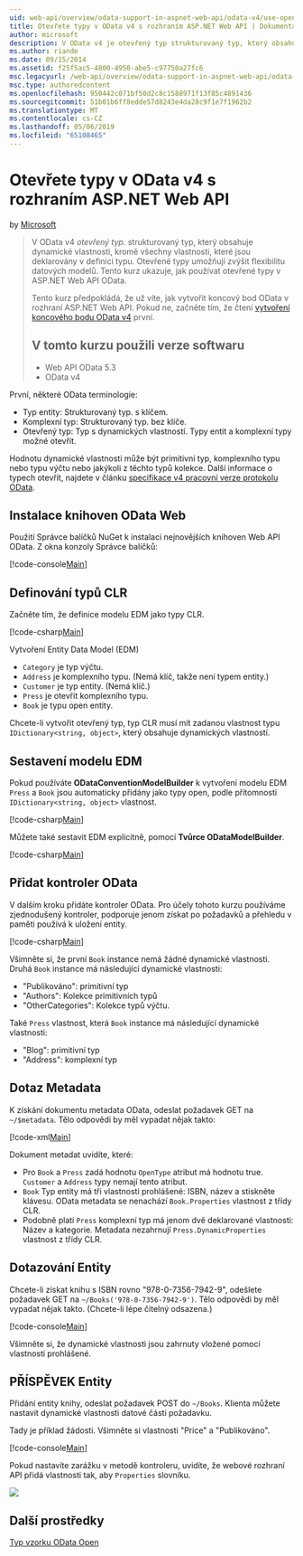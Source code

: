 ```yaml
---
uid: web-api/overview/odata-support-in-aspnet-web-api/odata-v4/use-open-types-in-odata-v4
title: Otevřete typy v OData v4 s rozhraním ASP.NET Web API | Dokumentace Microsoftu
author: microsoft
description: V OData v4 je otevřený typ strukturovaný typ, který obsahuje dynamické vlastnosti, kromě všechny vlastnosti, které jsou deklarovány v definici typu. Otevřete...
ms.author: riande
ms.date: 09/15/2014
ms.assetid: f25f5ac5-4800-4950-abe5-c97750a27fc6
msc.legacyurl: /web-api/overview/odata-support-in-aspnet-web-api/odata-v4/use-open-types-in-odata-v4
msc.type: authoredcontent
ms.openlocfilehash: 950442c071bf50d2c8c1588971f13f85c4891436
ms.sourcegitcommit: 51b01b6ff8edde57d8243e4da28c9f1e7f1962b2
ms.translationtype: MT
ms.contentlocale: cs-CZ
ms.lasthandoff: 05/06/2019
ms.locfileid: "65108465"
---
```

# <a name="open-types-in-odata-v4-with-aspnet-web-api"></a>Otevřete typy v OData v4 s rozhraním ASP.NET Web API

by [Microsoft](https://github.com/microsoft)

> V OData v4 *otevřený typ.* strukturovaný typ, který obsahuje dynamické vlastnosti, kromě všechny vlastnosti, které jsou deklarovány v definici typu. Otevřené typy umožňují zvýšit flexibilitu datových modelů. Tento kurz ukazuje, jak používat otevřené typy v ASP.NET Web API OData.
> 
> Tento kurz předpokládá, že už víte, jak vytvořit koncový bod OData v rozhraní ASP.NET Web API. Pokud ne, začněte tím, že čtení [vytvoření koncového bodu OData v4](create-an-odata-v4-endpoint.md) první.
> 
> ## <a name="software-versions-used-in-the-tutorial"></a>V tomto kurzu použili verze softwaru
> 
> 
> - Web API OData 5.3
> - OData v4

První, některé OData terminologie:

- Typ entity: Strukturovaný typ. s klíčem.
- Komplexní typ: Strukturovaný typ. bez klíče.
- Otevřený typ: Typ s dynamických vlastností. Typy entit a komplexní typy možné otevřít.

Hodnotu dynamické vlastnosti může být primitivní typ, komplexního typu nebo typu výčtu nebo jakýkoli z těchto typů kolekce. Další informace o typech otevřít, najdete v článku [specifikace v4 pracovní verze protokolu OData](http://www.odata.org/documentation/odata-version-4-0/).

## <a name="install-the-web-odata-libraries"></a>Instalace knihoven OData Web

Použití Správce balíčků NuGet k instalaci nejnovějších knihoven Web API OData. Z okna konzoly Správce balíčků:

[!code-console[Main](use-open-types-in-odata-v4/samples/sample1.cmd)]

## <a name="define-the-clr-types"></a>Definování typů CLR

Začněte tím, že definice modelu EDM jako typy CLR.

[!code-csharp[Main](use-open-types-in-odata-v4/samples/sample2.cs)]

Vytvoření Entity Data Model (EDM)

- `Category` je typ výčtu.
- `Address` je komplexního typu. (Nemá klíč, takže není typem entity.)
- `Customer` je typ entity. (Nemá klíč.)
- `Press` je otevřít komplexního typu.
- `Book` je typu open entity.

Chcete-li vytvořit otevřený typ, typ CLR musí mít zadanou vlastnost typu `IDictionary<string, object>`, který obsahuje dynamických vlastností.

## <a name="build-the-edm-model"></a>Sestavení modelu EDM

Pokud používáte **ODataConventionModelBuilder** k vytvoření modelu EDM `Press` a `Book` jsou automaticky přidány jako typy open, podle přítomnosti `IDictionary<string, object>` vlastnost.

[!code-csharp[Main](use-open-types-in-odata-v4/samples/sample3.cs)]

Můžete také sestavit EDM explicitně, pomocí **Tvůrce ODataModelBuilder**.

[!code-csharp[Main](use-open-types-in-odata-v4/samples/sample4.cs)]

## <a name="add-an-odata-controller"></a>Přidat kontroler OData

V dalším kroku přidáte kontroler OData. Pro účely tohoto kurzu používáme zjednodušený kontroler, podporuje jenom získat po požadavků a přehledu v paměti používá k uložení entity.

[!code-csharp[Main](use-open-types-in-odata-v4/samples/sample5.cs)]

Všimněte si, že první `Book` instance nemá žádné dynamické vlastnosti. Druhá `Book` instance má následující dynamické vlastnosti:

- "Publikováno": primitivní typ
- "Authors": Kolekce primitivních typů
- "OtherCategories": Kolekce typů výčtu.

Také `Press` vlastnost, která `Book` instance má následující dynamické vlastnosti:

- "Blog": primitivní typ
- "Address": komplexní typ

## <a name="query-the-metadata"></a>Dotaz Metadata

K získání dokumentu metadata OData, odeslat požadavek GET na `~/$metadata`. Tělo odpovědi by měl vypadat nějak takto:

[!code-xml[Main](use-open-types-in-odata-v4/samples/sample6.xml?highlight=5,21)]

Dokument metadat uvidíte, které:

- Pro `Book` a `Press` zadá hodnotu `OpenType` atribut má hodnotu true. `Customer` a `Address` typy nemají tento atribut.
- `Book` Typ entity má tři vlastnosti prohlášené: ISBN, název a stiskněte klávesu. OData metadata se nenachází `Book.Properties` vlastnost z třídy CLR.
- Podobně platí `Press` komplexní typ má jenom dvě deklarované vlastnosti: Název a kategorie. Metadata nezahrnují `Press.DynamicProperties` vlastnost z třídy CLR.

## <a name="query-an-entity"></a>Dotazování Entity

Chcete-li získat knihu s ISBN rovno "978-0-7356-7942-9", odešlete požadavek GET na `~/Books('978-0-7356-7942-9')`. Tělo odpovědi by měl vypadat nějak takto. (Chcete-li lépe čitelný odsazena.)

[!code-console[Main](use-open-types-in-odata-v4/samples/sample7.cmd?highlight=8-13,15-23)]

Všimněte si, že dynamické vlastnosti jsou zahrnuty vložené pomocí vlastnosti prohlášené.

## <a name="post-an-entity"></a>PŘÍSPĚVEK Entity

Přidání entity knihy, odeslat požadavek POST do `~/Books`. Klienta můžete nastavit dynamické vlastnosti datové části požadavku.

Tady je příklad žádosti. Všimněte si vlastnosti "Price" a "Publikováno".

[!code-console[Main](use-open-types-in-odata-v4/samples/sample8.cmd?highlight=10)]

Pokud nastavíte zarážku v metodě kontroleru, uvidíte, že webové rozhraní API přidá vlastnosti tak, aby `Properties` slovníku.

![](use-open-types-in-odata-v4/_static/image1.png)

## <a name="additional-resources"></a>Další prostředky

[Typ vzorku OData Open](http://aspnet.codeplex.com/sourcecontrol/latest#Samples/WebApi/OData/v4/ODataOpenTypeSample/ReadMe.txt)
